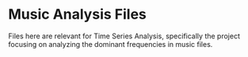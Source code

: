 # Music Analysis Files
Files here are relevant for Time Series Analysis, specifically the project focusing on analyzing the dominant frequencies in music files.
